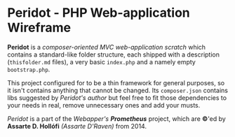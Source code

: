 Peridot - PHP Web-application Wireframe
=======================================

**Peridot** is a *composer-oriented MVC web-application scratch* which contains a standard-like folder structure, each shipped with a description (`thisfolder.md` files), a very basic `index.php` and a namely empty `bootstrap.php`.

This project configured for to be a thin framework for general purposes, so it isn't contains anything that cannot be changed. Its `composer.json` contains libs suggested by *Peridot's author* but feel free to fit those dependencies to your needs in real, remove unnecessary ones and add your musts.

*Peridot* is a part of the *Webapper's **Prometheus*** project, which are **&copy;**'ed by **Assarte D. Hollófi** *(Assarte D'Raven)* from 2014.